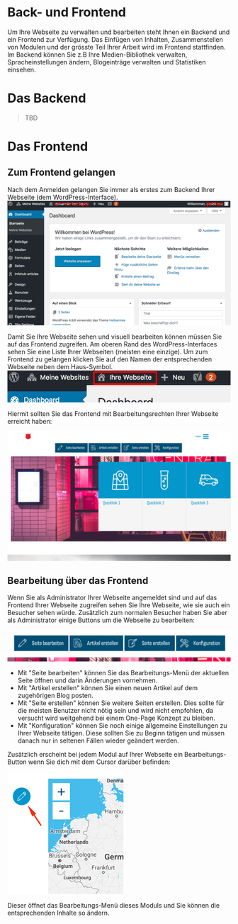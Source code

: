 ﻿# Back- und Frontend

Um Ihre Webseite zu verwalten und bearbeiten steht Ihnen ein Backend und ein Frontend zur Verfügung.
Das Einfügen von Inhalten, Zusammenstellen von Modulen und der grösste Teil Ihrer Arbeit wird im Frontend stattfinden. Im Backend können Sie z.B Ihre Medien-Bibliothek verwalten, Spracheinstellungen ändern, Blogeinträge verwalten und Statistiken einsehen. 

# Das Backend
> TBD

# Das Frontend
## Zum Frontend gelangen
Nach dem Anmelden gelangen Sie immer als erstes zum Backend Ihrer Webseite (dem WordPress-Interface).
![enter image description here](img/wp-dashboard.png)

Damit Sie Ihre Webseite sehen und visuell bearbeiten können müssen Sie auf das Frontend zugreifen.
Am oberen Rand des WordPress-Interfaces sehen Sie eine Liste Ihrer Webseiten (meisten eine einzige). Um zum Frontend zu gelangen klicken Sie auf den Namen der entsprechenden Webseite neben dem Haus-Symbol. 
![enter image description here](img/wp-site-selection.png)

Hiermit sollten Sie das Frontend mit Bearbeitungsrechten Ihrer Webseite erreicht haben:

![enter image description here](img/frontend-overview.png)

## Bearbeitung über das Frontend
Wenn Sie als Administrator Ihrer Webseite angemeldet sind und auf das Frontend Ihrer Webseite zugreifen sehen Sie Ihre Webseite, wie sie auch ein Besucher sehen würde. Zusätzlich zum normalen Besucher haben Sie aber als Administrator einige Buttons um die Webseite zu bearbeiten:

![enter image description here](img/frontend-edit-buttons.png)

 - Mit "Seite bearbeiten" können Sie das Bearbeitungs-Menü der aktuellen Seite öffnen und darin Änderungen vornehmen.
 - Mit "Artikel erstellen" können Sie einen neuen Artikel auf dem zugehörigen Blog posten.
 - Mit "Seite erstellen" können Sie weitere Seiten erstellen. Dies sollte für die meisten Benutzer nicht nötig sein und wird nicht empfohlen, da versucht wird weitgehend bei einem One-Page Konzept zu bleiben.
 - Mit "Konfiguration" können Sie noch einige allgemeine Einstellungen zu Ihrer Webseite tätigen. Diese sollten Sie zu Beginn tätigen und müssen danach nur in seltenen Fällen wieder geändert werden.

Zusätzlich erscheint bei jedem Modul auf Ihrer Webseite ein Bearbeitungs-Button wenn Sie dich mit dem Cursor darüber befinden:

![enter image description here](img/frontend-edit-button.png)

Dieser öffnet das Bearbeitungs-Menü dieses Moduls und Sie können die entsprechenden Inhalte so ändern.
